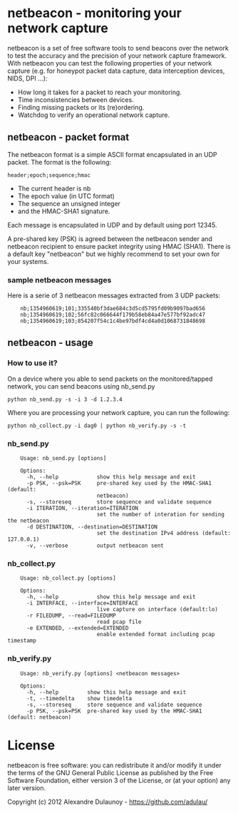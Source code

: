 
netbeacon - monitoring your network capture
===========================================

netbeacon is a set of free software tools to send beacons over
the network to test the accuracy and the precision of your network
capture framework. With netbeacon you can test the following properties
of your network capture (e.g. for honeypot packet data capture,
data interception devices, NIDS, DPI ...):

- How long it takes for a packet to reach your monitoring.
- Time inconsistencies between devices.
- Finding missing packets or its (re)ordering.
- Watchdog to verify an operational network capture.

netbeacon - packet format
-------------------------

The netbeacon format is a simple ASCII format encapsulated in an UDP
packet. The format is the following:

    header;epoch;sequence;hmac

* The current header is nb
* The epoch value (in UTC format)
* The sequence an unsigned integer
* and the HMAC-SHA1 signature.

Each message is encapsulated in UDP and by default using port 12345.

A pre-shared key (PSK) is agreed between the netbeacon sender
and netbeacon recipient to ensure packet integrity using HMAC (SHA1).
There is a default key "netbeacon" but we highly recommend to set your
own for your systems.

### sample netbeacon messages ###

Here is a serie of 3 netbeacon messages extracted from 3 UDP packets:
 
        nb;1354960619;101;335540bf3dae684c3d5cd5795fd09b9097bad656
        nb;1354960619;102;56fc82c066644f179b58eb84a47e577bf92adc47
        nb;1354960619;103;854207f54c1c4be97bdf4cd4a0d1068731848698

netbeacon - usage
-----------------

### How to use it? ###

On a device where you able to send packets on the monitored/tapped network, you
can send beacons using nb_send.py

    python nb_send.py -s -i 3 -d 1.2.3.4

Where you are processing your network capture, you can run the following:

    python nb_collect.py -i dag0 | python nb_verify.py -s -t

### nb_send.py ###

        Usage: nb_send.py [options]

        Options:
          -h, --help            show this help message and exit
          -p PSK, --psk=PSK     pre-shared key used by the HMAC-SHA1 (default:
                                netbeacon)
          -s, --storeseq        store sequence and validate sequence
          -i ITERATION, --iteration=ITERATION
                                set the number of interation for sending the netbeacon
          -d DESTINATION, --destination=DESTINATION
                                set the destination IPv4 address (default: 127.0.0.1)
          -v, --verbose         output netbeacon sent


### nb_collect.py ###

        Usage: nb_collect.py [options]

        Options:
          -h, --help            show this help message and exit
          -i INTERFACE, --interface=INTERFACE
                                live capture on interface (default:lo)
          -r FILEDUMP, --read=FILEDUMP
                                read pcap file
          -e EXTENDED, --extended=EXTENDED
                                enable extended format including pcap timestamp

### nb_verify.py ###

        Usage: nb_verify.py [options] <netbeacon messages>

        Options:
          -h, --help         show this help message and exit
          -t, --timedelta    show timedelta
          -s, --storeseq     store sequence and validate sequence
          -p PSK, --psk=PSK  pre-shared key used by the HMAC-SHA1 (default: netbeacon)



License
=======

netbeacon is free software: you can redistribute it and/or modify
it under the terms of the GNU General Public License as published by
the Free Software Foundation, either version 3 of the License, or
(at your option) any later version.

Copyright (c) 2012 Alexandre Dulaunoy - https://github.com/adulau/
